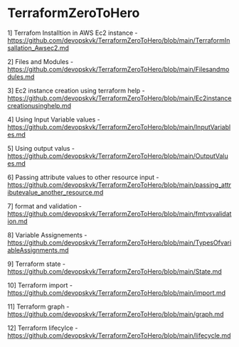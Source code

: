 # TerraformZeroToHero

1] Terrafom Installtion in AWS Ec2 instance - https://github.com/devopskvk/TerraformZeroToHero/blob/main/TerraformInsallation_Awsec2.md

2] Files and Modules - https://github.com/devopskvk/TerraformZeroToHero/blob/main/Filesandmodules.md

3] Ec2 instance creation using terraform help - https://github.com/devopskvk/TerraformZeroToHero/blob/main/Ec2instancecreationusinghelp.md

4] Using Input Variable values - https://github.com/devopskvk/TerraformZeroToHero/blob/main/InputVariables.md

5] Using output valus - https://github.com/devopskvk/TerraformZeroToHero/blob/main/OutputValues.md

6] Passing attribute values to other resource input - https://github.com/devopskvk/TerraformZeroToHero/blob/main/passing_attributevalue_another_resource.md

7] format and validation - https://github.com/devopskvk/TerraformZeroToHero/blob/main/fmtvsvalidation.md

8] Variable Assignements - https://github.com/devopskvk/TerraformZeroToHero/blob/main/TypesOfvariableAssignments.md

9] Terraform state - https://github.com/devopskvk/TerraformZeroToHero/blob/main/State.md

10] Terraform import - https://github.com/devopskvk/TerraformZeroToHero/blob/main/import.md

11] Terraform graph - https://github.com/devopskvk/TerraformZeroToHero/blob/main/graph.md

12] Terraform lifecylce - https://github.com/devopskvk/TerraformZeroToHero/blob/main/lifecycle.md
